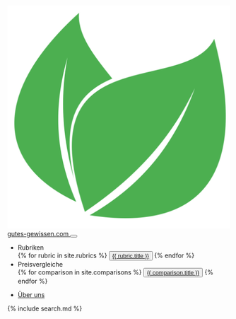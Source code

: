 <nav class="navbar navbar-expand-lg navbar-light bg-light">
    <div class="container">
        <a aria-expanded="false" aria-haspopup="false" class="navbar-brand" href="/">
            <img class="logo" src="/assets/images/logo_v1_alpha.png" alt="gutes-gewissen.com logo" />
            gutes-gewissen.com
        </a>
        <button aria-controls="navbarSupportedContent" aria-expanded="false" aria-label="Toggle navigation"
            class="navbar-toggler" data-target="#navbarSupportedContent" data-toggle="collapse" type="button">
            <span class="navbar-toggler-icon"></span>
        </button>
        <div class="collapse navbar-collapse" id="navbarSupportedContent">
            <ul class="navbar-nav mr-auto">
                <li class="nav-item dropdown dropdown-links">
                    <a aria-expanded="false" aria-haspopup="true" class="nav-link dropdown-toggle"
                        data-toggle="dropdown" id="navbarDropdown" role="button">
                        Rubriken
                    </a>
                    <div aria-labelledby="navbarDropdown" class="dropdown-menu">
                        {% for rubric in site.rubrics %}
                        <button class="dropdown-item" href="#" type="button">
                            <a href="{{ rubric.url }}">{{ rubric.title }}</a>
                        </button>
                        {% endfor %}
                    </div>
                </li>
                <li class="nav-item dropdown dropdown-links">
                    <a aria-expanded="false" aria-haspopup="true" class="nav-link dropdown-toggle"
                        data-toggle="dropdown" id="navbarDropdown" role="button">
                        Preisvergleiche
                    </a>
                    <div aria-labelledby="navbarDropdown" class="dropdown-menu">
                        {% for comparison in site.comparisons %}
                        <button class="dropdown-item" href="#" type="button">
                            <a href="{{ comparison.url }}">{{ comparison.title }}</a>
                        </button>
                        {% endfor %}
                    </div>
                </li>
            </ul>
            <ul class="navbar-nav">
                <li>
                    <a href="/ueber-uns" class="nav-link" role="button">
                        Über uns
                    </a>
                </li>
            </ul>
            {% include search.md %}
        </div>
    </div>
</nav>
<div class="header-line"></div>